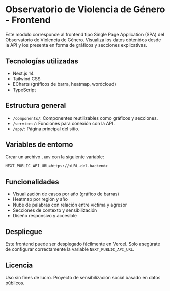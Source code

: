 # Observatorio de Violencia de Género - Frontend

Este módulo corresponde al frontend tipo Single Page Application (SPA) del Observatorio de Violencia de Género. Visualiza los datos obtenidos desde la API y los presenta en forma de gráficos y secciones explicativas.

## Tecnologías utilizadas

- Next.js 14
- Tailwind CSS
- ECharts (gráficos de barra, heatmap, wordcloud)
- TypeScript

## Estructura general

- `/components/`: Componentes reutilizables como gráficos y secciones.
- `/services/`: Funciones para conexión con la API.
- `/app/`: Página principal del sitio.

## Variables de entorno

Crear un archivo `.env` con la siguiente variable:

```
NEXT_PUBLIC_API_URL=https://<URL-del-backend>
```

## Funcionalidades

- Visualización de casos por año (gráfico de barras)
- Heatmap por región y año
- Nube de palabras con relación entre víctima y agresor
- Secciones de contexto y sensibilización
- Diseño responsivo y accesible

## Despliegue

Este frontend puede ser desplegado fácilmente en Vercel. Solo asegúrate de configurar correctamente la variable `NEXT_PUBLIC_API_URL`.

## Licencia

Uso sin fines de lucro. Proyecto de sensibilización social basado en datos públicos.

